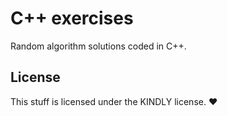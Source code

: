C++ exercises
=============
Random algorithm solutions coded in C++.

## License
This stuff is licensed under the KINDLY license. :heart:
